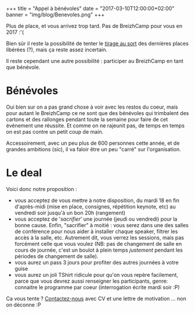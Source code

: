 +++
title = "Appel à bénévoles"
date = "2017-03-10T12:00:00+02:00"
banner = "img/blog/Benevoles.png"
+++

Plus de place, et vous arrivez trop tard. Pas de BreizhCamp pour vous en 2017 :'(

Bien sûr il reste la possibilité de tenter le [tirage au sort](https://twitter.com/breizhcamp/status/839155864850292736) 
des dernières places libérées (?), mais ça reste assez incertain.

Il reste cependant une autre possibilité : participer au BreizhCamp en tant que bénévole.

# Bénévoles

Oui bien sur on a pas grand chose à voir avec les restos du coeur, mais pour autant le BreizhCamp ce ne sont que des bénévoles 
qui trimbalent des cartons et des rallonges pendant toute la semaine pour faire de cet événement une réussite. Et comme on ne
rajeunit pas, de temps en temps on est pas contre un petit coup de main.

Accessoirement, avec un peu plus de 600 personnes cette année, et de grandes ambitions (sic), il va faloir être un peu "carré" sur l'organisation. 

# Le deal

Voici donc notre proposition : 

* vous acceptez de vous mettre à notre disposition, du mardi 18 en fin d'après-midi (mise en place, consignes, 
répétition keynote, etc) au vendredi soir jusqu'à un bon 20h (rangement)
* vous acceptez de '_sacrifier_' une journée (jeudi ou vendredi) pour la bonne cause. Enfin, "sacrifier" à moitié : 
vous serez dans une des salles de conférence pour nous aider à installer chaque speaker, filtrer les accès à la salle, etc. 
Autrement dit, vous verrez les sessions, mais pas forcément celle que vous voulez (NB: pas de changement de salle en cours de journée, 
c'est un boulot à plein temps _justement_ pendant les périodes de changement de salle).
* vous aurez un pass 3 jours pour profiter des autres journées à votre guise
* vous aurez un joli TShirt ridicule pour qu'on vous repère facilement, parce que vous devrez aussi renseigner les participants, 
genre: connaitre le programme par coeur (interrogation écrite mardi soir :P)

Ca vous tente ? [Contactez-nous](mailto:contact@breizhcamp.org) avec CV et une lettre de motivation ... non on déconne :P

